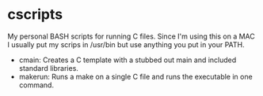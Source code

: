 # cscripts
My personal BASH scripts for running C files. Since I'm using this on a MAC I usually put my scrips in /usr/bin but use anything you put in your PATH. 

- cmain: Creates a C template with a stubbed out main and included standard libraries. 
- makerun: Runs a make on a single C file and runs the executable in one command. 
